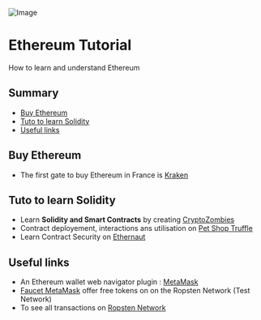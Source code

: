 ![Image](.ethereum.png "Ethereum logo")

# Ethereum Tutorial

How to learn and understand Ethereum

## Summary

- [Buy Ethereum](#buy-ethereum)
- [Tuto to learn Solidity](#tuto-to-learn-solidity)
- [Useful links](#useful-links)

## Buy Ethereum

- The first gate to buy Ethereum in France is [Kraken](https://www.kraken.com/ "Kraken.com")

## Tuto to learn Solidity

- Learn __Solidity and Smart Contracts__ by creating [CryptoZombies](https://cryptozombies.io/ "CryptoZombies by Loom")
- Contract deployement, interactions ans utilisation on [Pet Shop Truffle](http://truffleframework.com/tutorials/pet-shop "Pet Shop Truffle")
- Learn Contract Security on [Ethernaut](https://ethernaut.zeppelin.solutions/ "Ethernaut")

## Useful links

- An Ethereum wallet web navigator plugin : [MetaMask](https://metamask.io/ "MetaMask plugin")
- [Faucet MetaMask](https://faucet.metamask.io/ "Faucet MetaMask") offer free tokens on on the Ropsten Network (Test Network)
- To see all transactions on [Ropsten Network](https://ropsten.etherscan.io/)
